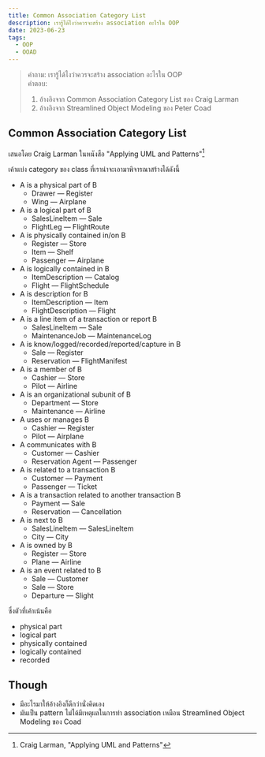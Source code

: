 ```yaml
---
title: Common Association Category List
description: เรารู้ได้ไงว่าควรจะสร้าง association อะไรใน OOP
date: 2023-06-23
tags:
  - OOP
  - OOAD
---
```


> คำถาม: เรารู้ได้ไงว่าควรจะสร้าง association อะไรใน OOP  
> คำตอบ:
>
> 1. อ้างอิงจาก Common Association Category List ของ Craig Larman
> 2. อ้างอิงจาก Streamlined Object Modeling ของ Peter Coad

## Common Association Category List

เสนอโดย Craig Larman ในหนังสือ "Applying UML and Patterns"[^ref1]

เค้าแบ่ง category ของ class ที่เราน่าจะเอามาพิจารณาสร้างได้ดังนี้

- A is a physical part of B
  - Drawer — Register
  - Wing — Airplane
- A is a logical part of B
  - SalesLineItem — Sale
  - FlightLeg — FlightRoute
- A is physically contained in/on B
  - Register — Store
  - Item — Shelf
  - Passenger — Airplane
- A is logically contained in B
  - ItemDescription — Catalog
  - Flight — FlightSchedule
- A is description for B
  - ItemDescription — Item
  - FlightDescription — Flight
- A is a line item of a transaction or report B
  - SalesLineItem — Sale
  - MaintenanceJob — MaintenanceLog
- A is know/logged/recorded/reported/capture in B
  - Sale — Register
  - Reservation — FlightManifest
- A is a member of B
  - Cashier — Store
  - Pilot — Airline
- A is an organizational subunit of B
  - Department — Store
  - Maintenance — Airline
- A uses or manages B
  - Cashier — Register
  - Pilot — Airplane
- A communicates with B
  - Customer — Cashier
  - Reservation Agent — Passenger
- A is related to a transaction B
  - Customer — Payment
  - Passenger — Ticket
- A is a transaction related to another transaction B
  - Payment — Sale
  - Reservation — Cancellation
- A is next to B
  - SalesLineItem — SalesLineItem
  - City — City
- A is owned by B
  - Register — Store
  - Plane — Airline
- A is an event related to B
  - Sale — Customer
  - Sale — Store
  - Departure — Slight

ซึ่งตัวที่เค้าเน้นคือ

- physical part
- logical part
- physically contained
- logically contained
- recorded

## Though

- มีอะไรมาให้อ้างอิงก็ดีกว่านั่งคิดเอง
- มันเป็น pattern ไม่ได้มีเหตุผลในการทำ association เหมือน Streamlined Object Modeling ของ Coad

[^ref1]: Craig Larman, "Applying UML and Patterns"
